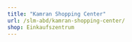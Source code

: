 ```yaml
---
title: "Kamran Shopping Center"
url: /slm-abd/kamran-shopping-center/
shop: Einkaufszentrum
---
```

